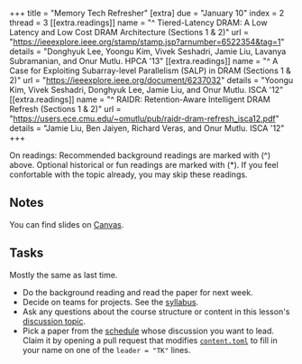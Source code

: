 +++
title = "Memory Tech Refresher"
[extra]
due = "January 10"
index = 2
thread = 3
[[extra.readings]]
name = "^ Tiered-Latency DRAM: A Low Latency and Low Cost DRAM Architecture (Sections 1 & 2)"
url = "https://ieeexplore.ieee.org/stamp/stamp.jsp?arnumber=6522354&tag=1"
details = "Donghyuk Lee, Yoongu Kim, Vivek Seshadri, Jamie Liu, Lavanya Subramanian, and Onur Mutlu. HPCA '13"
[[extra.readings]]
name = "^ A Case for Exploiting Subarray-level Parallelism (SALP) in DRAM (Sections 1 & 2)"
url = "https://ieeexplore.ieee.org/document/6237032"
details = "Yoongu Kim, Vivek Seshadri, Donghyuk Lee, Jamie Liu, and Onur Mutlu. ISCA '12"
[[extra.readings]]
name = "^ RAIDR: Retention-Aware Intelligent DRAM Refresh (Sections 1 & 2)"
url = "https://users.ece.cmu.edu/~omutlu/pub/raidr-dram-refresh_isca12.pdf"
details = "Jamie Liu, Ben Jaiyen, Richard Veras, and Onur Mutlu. ISCA '12"
+++

On readings:
Recommended background readings are marked with (^) above. Optional historical or fun readings are marked with (*). 
If you feel confortable with the topic already, you may skip these readings. 

## Notes

You can find slides on [Canvas](https://canvas.oregonstate.edu/courses/1995803/modules).


## Tasks

Mostly the same as last time.

* Do the background reading and read the paper for next week. 
* Decide on teams for projects. See the [syllabus][].
* Ask any questions about the course structure or content in this lesson's [discussion topic][topic].
* Pick a paper from the [schedule][] whose discussion you want to lead. 
  Claim it by opening a pull request that modifies [`content.toml`][cont-gh] to fill in your name on one of the `leader = "TK"` lines.

[syllabus]: @/syllabus.md
[blog]: @/blog/_index.md
[proj]: @/syllabus.md#research-project
[gh]: https://github.com/khale/mem-systems-w25
[gh-discuss]: https://github.com/khale/mem-systems-w25/discussions
[topic]: https://github.com/khale/mem-systems-w25/discussions/1
[schedule]: @/schedule.md
[cont-gh]: https://github.com/khale/mem-systems-w25/blob/main/data/content.toml
[lessons]: @/lesson/_index.md
